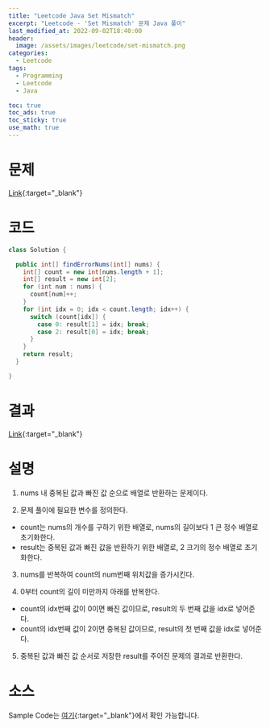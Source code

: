 ```yaml
---
title: "Leetcode Java Set Mismatch"
excerpt: "Leetcode - 'Set Mismatch' 문제 Java 풀이"
last_modified_at: 2022-09-02T18:40:00
header:
  image: /assets/images/leetcode/set-mismatch.png
categories:
  - Leetcode
tags:
  - Programming
  - Leetcode
  - Java

toc: true
toc_ads: true
toc_sticky: true
use_math: true
---
```

# 문제
[Link](https://leetcode.com/problems/set-mismatch/){:target="_blank"}

# 코드
```java
class Solution {

  public int[] findErrorNums(int[] nums) {
    int[] count = new int[nums.length + 1];
    int[] result = new int[2];
    for (int num : nums) {
      count[num]++;
    }
    for (int idx = 0; idx < count.length; idx++) {
      switch (count[idx]) {
        case 0: result[1] = idx; break;
        case 2: result[0] = idx; break;
      }
    }
    return result;
  }

}
```

# 결과
[Link](https://leetcode.com/submissions/detail/789524318/){:target="_blank"}

# 설명
1. nums 내 중복된 값과 빠진 값 순으로 배열로 반환하는 문제이다.

2. 문제 풀이에 필요한 변수를 정의한다.
- count는 nums의 개수를 구하기 위한 배열로, nums의 길이보다 1 큰 정수 배열로 초기화한다.
- result는 중복된 값과 빠진 값을 반환하기 위한 배열로, 2 크기의 정수 배열로 초기화한다.

3. nums를 반복하여 count의 num번째 위치값을 증가시킨다.

4. 0부터 count의 길이 미만까지 아래를 반복한다.
- count의 idx번째 값이 0이면 빠진 값이므로, result의 두 번째 값을 idx로 넣어준다.
- count의 idx번째 값이 2이면 중복된 값이므로, result의 첫 번째 값을 idx로 넣어준다.

5. 중복된 값과 빠진 값 순서로 저장한 result를 주어진 문제의 결과로 반환한다.

# 소스
Sample Code는 [여기](https://github.com/GracefulSoul/leetcode/blob/master/src/main/java/gracefulsoul/problems/SetMismatch.java){:target="_blank"}에서 확인 가능합니다.
